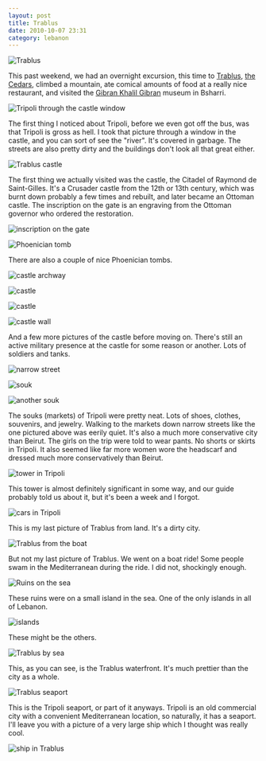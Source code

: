 ```yaml
---
layout: post
title: Trablus
date: 2010-10-07 23:31
category: lebanon
---
```


![Trablus](http://dl.dropbox.com/u/3234860/andyfreeland.net/photo/lebanon/10/07/IMG_1293.JPG)

This past weekend, we had an overnight excursion, this time to [Trablus](http://en.wikipedia.org/wiki/Tripoli,_Lebanon), [the Cedars](http://en.wikipedia.org/wiki/Cedars_of_God), climbed a mountain, ate comical amounts of food at a really nice restaurant, and visited the [Gibran Khalil Gibran](http://en.wikipedia.org/wiki/Gibran_Khalil_Gibran) museum in Bsharri.

![Tripoli through the castle window](http://dl.dropbox.com/u/3234860/andyfreeland.net/photo/lebanon/10/07/IMG_1273.JPG)

The first thing I noticed about Tripoli, before we even got off the bus, was that Tripoli is gross as hell. I took that picture through a window in the castle, and you can sort of see the "river". It's covered in garbage. The streets are also pretty dirty and the buildings don't look all that great either.

![Trablus castle](http://dl.dropbox.com/u/3234860/andyfreeland.net/photo/lebanon/10/07/IMG_1276.JPG)

The first thing we actually visited was the castle, the Citadel of Raymond de Saint-Gilles. It's a Crusader castle from the 12th or 13th century, which was burnt down probably a few times and rebuilt, and later became an Ottoman castle. The inscription on the gate is an engraving from the Ottoman governor who ordered the restoration.

![inscription on the gate](http://dl.dropbox.com/u/3234860/andyfreeland.net/photo/lebanon/10/07/IMG_1249.JPG)

![Phoenician tomb](http://dl.dropbox.com/u/3234860/andyfreeland.net/photo/lebanon/10/07/IMG_1255.JPG)

There are also a couple of nice Phoenician tombs.

![castle archway](http://dl.dropbox.com/u/3234860/andyfreeland.net/photo/lebanon/10/07/IMG_1258.JPG)

![castle](http://dl.dropbox.com/u/3234860/andyfreeland.net/photo/lebanon/10/07/IMG_1264.JPG)

![castle](http://dl.dropbox.com/u/3234860/andyfreeland.net/photo/lebanon/10/07/IMG_1275.JPG)

![castle wall](http://dl.dropbox.com/u/3234860/andyfreeland.net/photo/lebanon/10/07/IMG_1295.JPG)

And a few more pictures of the castle before moving on. There's still an active military presence at the castle for some reason or another. Lots of soldiers and tanks.

![narrow street](http://dl.dropbox.com/u/3234860/andyfreeland.net/photo/lebanon/10/07/IMG_1323.JPG)

![souk](http://dl.dropbox.com/u/3234860/andyfreeland.net/photo/lebanon/10/07/IMG_1328.JPG)

![another souk](http://dl.dropbox.com/u/3234860/andyfreeland.net/photo/lebanon/10/07/IMG_1346.JPG)

The souks (markets) of Tripoli were pretty neat. Lots of shoes, clothes, souvenirs, and jewelry. Walking to the markets down narrow streets like the one pictured above was eerily quiet. It's also a much more conservative city than Beirut. The girls on the trip were told to wear pants. No shorts or skirts in Tripoli. It also seemed like far more women wore the headscarf and dressed much more conservatively than Beirut.

![tower in Tripoli](http://dl.dropbox.com/u/3234860/andyfreeland.net/photo/lebanon/10/07/IMG_1348.JPG)

This tower is almost definitely significant in some way, and our guide probably told us about it, but it's been a week and I forgot.

![cars in Tripoli](http://dl.dropbox.com/u/3234860/andyfreeland.net/photo/lebanon/10/07/IMG_1351.JPG)

This is my last picture of Trablus from land. It's a dirty city.

![Trablus from the boat](http://dl.dropbox.com/u/3234860/andyfreeland.net/photo/lebanon/10/07/IMG_1357.JPG)

But not my last picture of Trablus. We went on a boat ride! Some people swam in the Mediterranean during the ride. I did not, shockingly enough.

![Ruins on the sea](http://dl.dropbox.com/u/3234860/andyfreeland.net/photo/lebanon/10/07/IMG_1366.JPG)

These ruins were on a small island in the sea. One of the only islands in all of Lebanon.

![islands](http://dl.dropbox.com/u/3234860/andyfreeland.net/photo/lebanon/10/07/IMG_1375.JPG)

These might be the others.

![Trablus by sea](http://dl.dropbox.com/u/3234860/andyfreeland.net/photo/lebanon/10/07/IMG_1386.JPG)

This, as you can see, is the Trablus waterfront. It's much prettier than the city as a whole.

![Trablus seaport](http://dl.dropbox.com/u/3234860/andyfreeland.net/photo/lebanon/10/07/IMG_1397.JPG)

This is the Tripoli seaport, or part of it anyways. Tripoli is an old commercial city with a convenient Mediterranean location, so naturally, it has a seaport. I'll leave you with a picture of a very large ship which I thought was really cool.

![ship in Trablus](http://dl.dropbox.com/u/3234860/andyfreeland.net/photo/lebanon/10/07/IMG_1403.JPG)
